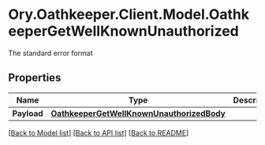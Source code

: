 # Ory.Oathkeeper.Client.Model.OathkeeperGetWellKnownUnauthorized
The standard error format

## Properties

Name | Type | Description | Notes
------------ | ------------- | ------------- | -------------
**Payload** | [**OathkeeperGetWellKnownUnauthorizedBody**](OathkeeperGetWellKnownUnauthorizedBody.md) |  | [optional] 

[[Back to Model list]](../README.md#documentation-for-models) [[Back to API list]](../README.md#documentation-for-api-endpoints) [[Back to README]](../README.md)


